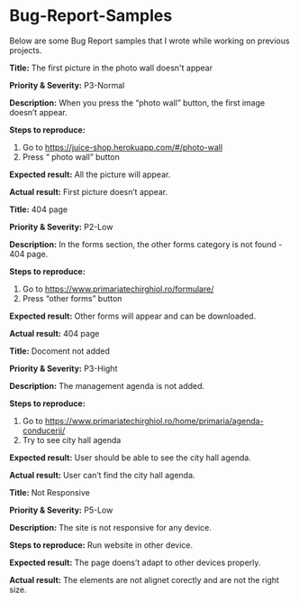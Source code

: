 # Bug-Report-Samples
Below are some Bug Report samples that I wrote while working on previous projects.

**Title:**
The first picture in the photo wall doesn't appear

**Priority & Severity:**
P3-Normal

**Description:**
When you press the “photo wall” button, the first image doesn’t appear.

**Steps to reproduce:**
1. Go to https://juice-shop.herokuapp.com/#/photo-wall
2. Press “ photo wall” button

**Expected result:** 
All the picture will appear.

**Actual result:**
First picture doesn’t appear.


**Title:**
404 page

**Priority & Severity:**
P2-Low

**Description:**
In the forms section, the other forms category is not found - 404 page.

**Steps to reproduce:**
1. Go to https://www.primariatechirghiol.ro/formulare/
2. Press “other forms” button

**Expected result:** 
Other forms will appear and can be downloaded.

**Actual result:**
404 page


**Title:**
Docoment not added

**Priority & Severity:**
P3-Hight

**Description:**
The management agenda is not added.

**Steps to reproduce:**
1. Go to https://www.primariatechirghiol.ro/home/primaria/agenda-conducerii/
2. Try to see city hall agenda

**Expected result:** 
User should be able to see the city hall agenda.

**Actual result:**
User can’t find the city hall agenda.


**Title:**
Not Responsive

**Priority & Severity:**
P5-Low

**Description:**
The site is not responsive for any device.

**Steps to reproduce:**
Run website in other device.

**Expected result:** 
The page doens’t adapt to other devices properly.

**Actual result:**
The elements are not alignet corectly and are not the right size.

